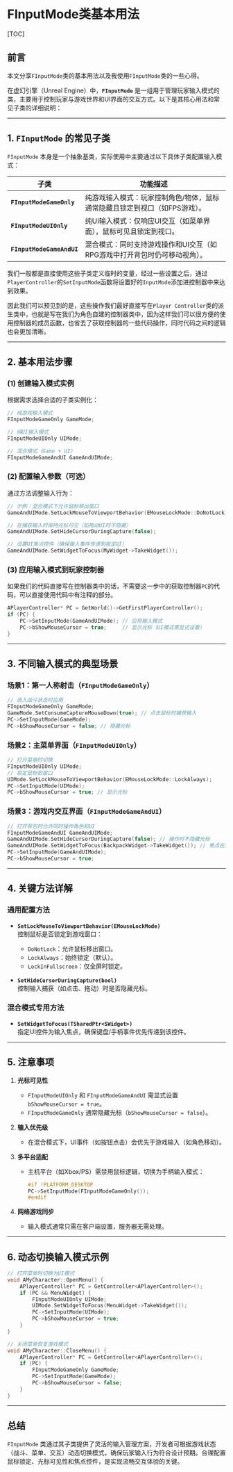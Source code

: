 # FInputMode类基本用法

[TOC]

## 前言

本文分享`FInputMode`类的基本用法以及我使用`FInputMode`类的一些心得。

在虚幻引擎（Unreal Engine）中，**`FInputMode`** 是一组用于管理玩家输入模式的类，主要用于控制玩家与游戏世界和UI界面的交互方式。以下是其核心用法和常见子类的详细说明：

---

## 1. `FInputMode` 的常见子类
`FInputMode` 本身是一个抽象基类，实际使用中主要通过以下具体子类配置输入模式：

| **子类**                  | **功能描述**                                                 |
| ------------------------- | ------------------------------------------------------------ |
| **`FInputModeGameOnly`**  | 纯游戏输入模式：玩家控制角色/物体，鼠标通常隐藏且锁定到视口（如FPS游戏）。 |
| **`FInputModeUIOnly`**    | 纯UI输入模式：仅响应UI交互（如菜单界面），鼠标可见且锁定到视口。 |
| **`FInputModeGameAndUI`** | 混合模式：同时支持游戏操作和UI交互（如RPG游戏中打开背包时仍可移动视角）。 |

我们一般都是直接使用这些子类定义临时的变量，经过一些设置之后，通过`PlayerController`的`SetInputMode`函数将设置好的`InputMode`添加进控制器中来达到效果。

因此我们可以预见到的是，这些操作我们最好直接写在`Player Controller`类的派生类中，也就是写在我们为角色自建的控制器类中，因为这样我们可以很方便的使用控制器的成员函数，也省去了获取控制器的一些代码操作，同时代码之间的逻辑也会更加清晰。

---

## 2. 基本用法步骤
### **(1) 创建输入模式实例**
根据需求选择合适的子类实例化：
```cpp
// 纯游戏输入模式
FInputModeGameOnly GameMode;

// 纯UI输入模式
FInputModeUIOnly UIMode;

// 混合模式（Game + UI）
FInputModeGameAndUI GameAndUIMode;
```

### **(2) 配置输入参数（可选）**
通过方法调整输入行为：
```cpp
// 示例：混合模式下允许鼠标移出窗口
GameAndUIMode.SetLockMouseToViewportBehavior(EMouseLockMode::DoNotLock);

// 在捕获输入时保持光标可见（如拖动UI时不隐藏）
GameAndUIMode.SetHideCursorDuringCapture(false);

// 设置UI焦点控件（确保输入事件传递到指定UI）
GameAndUIMode.SetWidgetToFocus(MyWidget->TakeWidget());
```

### **(3) 应用输入模式到玩家控制器**

如果我们的代码直接写在控制器类中的话，不需要这一步中的获取控制器`PC`的代码，可以直接使用代码中有注释的部分。

```cpp
APlayerController* PC = GetWorld()->GetFirstPlayerController();
if (PC) {
    PC->SetInputMode(GameAndUIMode); // 应用输入模式
    PC->bShowMouseCursor = true;     // 显示光标（UI模式需显式设置）
}
```

---

## 3. 不同输入模式的典型场景
### **场景1：第一人称射击（`FInputModeGameOnly`）**
```cpp
// 进入战斗状态时应用
FInputModeGameOnly GameMode;
GameMode.SetConsumeCaptureMouseDown(true); // 点击鼠标时捕获输入
PC->SetInputMode(GameMode);
PC->bShowMouseCursor = false; // 隐藏光标
```

### **场景2：主菜单界面（`FInputModeUIOnly`）**
```cpp
// 打开菜单时切换
FInputModeUIOnly UIMode;
// 锁定鼠标到窗口
UIMode.SetLockMouseToViewportBehavior(EMouseLockMode::LockAlways); 
PC->SetInputMode(UIMode);
PC->bShowMouseCursor = true; // 显示光标
```

### **场景3：游戏内交互界面（`FInputModeGameAndUI`）**
```cpp
// 打开背包时允许同时操作角色和UI
FInputModeGameAndUI GameAndUIMode;
GameAndUIMode.SetHideCursorDuringCapture(false); // 操作时不隐藏光标
GameAndUIMode.SetWidgetToFocus(BackpackWidget->TakeWidget()); // 焦点在背包UI
PC->SetInputMode(GameAndUIMode);
PC->bShowMouseCursor = true;
```

---

## 4. 关键方法详解

### **通用配置方法**
- **`SetLockMouseToViewportBehavior(EMouseLockMode)`**  
  控制鼠标是否锁定到游戏窗口：
  - `DoNotLock`：允许鼠标移出窗口。
  - `LockAlways`：始终锁定（默认）。
  - `LockInFullscreen`：仅全屏时锁定。

- **`SetHideCursorDuringCapture(bool)`**  
  控制输入捕获（如点击、拖动）时是否隐藏光标。

### **混合模式专用方法**
- **`SetWidgetToFocus(TSharedPtr<SWidget>)`**  
  指定UI控件为输入焦点，确保键盘/手柄事件优先传递到该控件。

---

## 5. 注意事项
1. **光标可见性**  
   
   - `FInputModeUIOnly` 和 `FInputModeGameAndUI` 需显式设置 `bShowMouseCursor = true`。
   - `FInputModeGameOnly` 通常隐藏光标（`bShowMouseCursor = false`）。
   
2. **输入优先级**  
   - 在混合模式下，UI事件（如按钮点击）会优先于游戏输入（如角色移动）。

3. **多平台适配**  
   - 主机平台（如Xbox/PS）需禁用鼠标逻辑，切换为手柄输入模式：
     ```cpp
     #if !PLATFORM_DESKTOP
     PC->SetInputMode(FInputModeGameOnly());
     #endif
     ```

4. **网络游戏同步**  
   - 输入模式通常只需在客户端设置，服务器无需处理。

---

## 6. 动态切换输入模式示例
```cpp
// 打开菜单时切换为UI模式
void AMyCharacter::OpenMenu() {
    APlayerController* PC = GetController<APlayerController>();
    if (PC && MenuWidget) {
        FInputModeUIOnly UIMode;
        UIMode.SetWidgetToFocus(MenuWidget->TakeWidget());
        PC->SetInputMode(UIMode);
        PC->bShowMouseCursor = true;
    }
}

// 关闭菜单恢复游戏模式
void AMyCharacter::CloseMenu() {
    APlayerController* PC = GetController<APlayerController>();
    if (PC) {
        FInputModeGameOnly GameMode;
        PC->SetInputMode(GameMode);
        PC->bShowMouseCursor = false;
    }
}
```

---

## 总结
`FInputMode` 类通过其子类提供了灵活的输入管理方案，开发者可根据游戏状态（战斗、菜单、交互）动态切换模式，确保玩家输入行为符合设计预期。合理配置鼠标锁定、光标可见性和焦点控件，是实现流畅交互体验的关键。